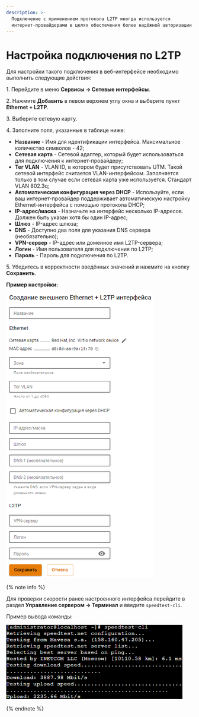 ```yaml
---
description: >-
  Подключение с применением протокола L2TP иногда используется
  интернет-провайдерами в целях обеспечения более надёжной авторизации.
---
```


# Настройка подключения по L2TP

Для настройки такого подключения в веб-интерфейсе необходимо выполнить следующие действия:

1\. Перейдите в меню **Сервисы -> Сетевые интерфейсы**.

2\. Нажмите **Добавить** в левом верхнем углу окна и выберите пункт **Ethernet + L2TP**.

3\. Выберите сетевую карту.

4\. Заполните поля, указанные в таблице ниже:

* **Название** - Имя для идентификации интерфейса. Максимальное количество символов - 42;
* **Сетевая карта** - Сетевой адаптер, который будет использоваться для подключения к интернет-провайдеру;
* **Тег VLAN** - VLAN ID, в котором будет присутствовать UTM. Такой сетевой интерфейс считается VLAN-интерфейсом. Заполняется только в том случае если сетевая карта уже используется. Стандарт VLAN 802.3q;
* **Автоматическая конфигурация через DHCP** - Используйте, если ваш интернет-провайдер поддерживает автоматическую настройку Ethernet-интерфейса с помощью протокола DHCP;
* **IP-адрес/маска** - Назначьте на интерфейс несколько IP-адресов. Должен быть указан хотя бы один IP-адрес;
* **Шлюз** - IP-адрес шлюза;
* **DNS** - Доступно два поля для указания DNS сервера (необязательно);
* **VPN-сервер** - IP-адрес или доменное имя L2TP-сервера;
* **Логин** - Имя пользователя для подключения по L2TP;
* **Пароль** - Пароль для подключения по L2TP.

5\. Убедитесь в корректности введённых значений и нажмите на кнопку **Сохранить**.

**Пример настройки:**

![](../../../../_images/l2tp-connection.png)

{% note info %}

Для проверки скорости ранее настроенного интерфейса перейдите в раздел **Управление сервером -> Терминал** и введите `speedtest-cli`. 

Пример вывода команды:

![](../../../../_images/ethernet-connection3.png)

{% endnote %}


